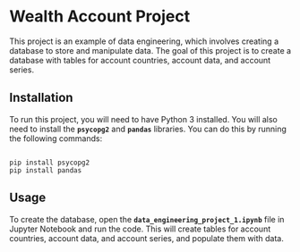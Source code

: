 # Wealth Account Project

This project is an example of data engineering, which involves creating a database to store and manipulate data. The goal of this project is to create a database with tables for account countries, account data, and account series.

## Installation

To run this project, you will need to have Python 3 installed. You will also need to install the **`psycopg2`** and **`pandas`** libraries. You can do this by running the following commands:

```

pip install psycopg2
pip install pandas

```

## Usage

To create the database, open the **`data_engineering_project_1.ipynb`** file in Jupyter Notebook and run the code. This will create tables for account countries, account data, and account series, and populate them with data.

